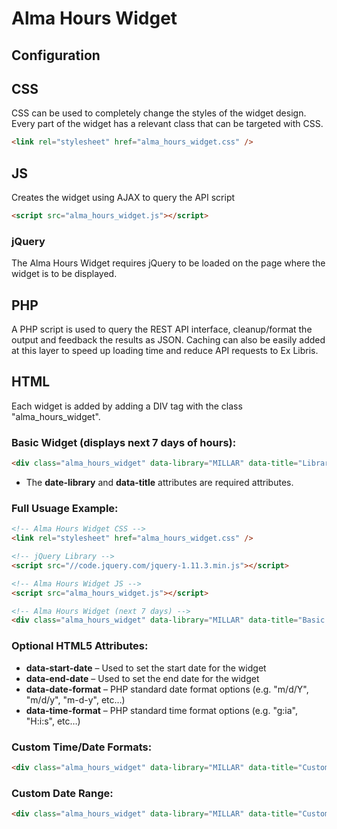 # Alma Hours Widget

## Configuration


## CSS
CSS can be used to completely change the styles of the widget design. Every part of the widget has a relevant class that can be targeted with CSS.
```html
<link rel="stylesheet" href="alma_hours_widget.css" />
```

## JS
Creates the widget using AJAX to query the API script
```html
<script src="alma_hours_widget.js"></script>
```
### jQuery
The Alma Hours Widget requires jQuery to be loaded on the page where the widget is to be displayed.

## PHP
A PHP script is used to query the REST API interface, cleanup/format the output and feedback the results as JSON. Caching can also be easily added at this layer to speed up loading time and reduce API requests to Ex Libris.

## HTML
Each widget is added by adding a DIV tag with the class "alma_hours_widget".


### Basic Widget (displays next 7 days of hours):
```html
<div class="alma_hours_widget" data-library="MILLAR" data-title="Library Hours"></div>
```
- The **date-library** and **data-title** attributes are required attributes.

### Full Usuage Example:
```html
<!-- Alma Hours Widget CSS -->
<link rel="stylesheet" href="alma_hours_widget.css" />

<!-- jQuery Library -->
<script src="//code.jquery.com/jquery-1.11.3.min.js"></script>

<!-- Alma Hours Widget JS -->
<script src="alma_hours_widget.js"></script>

<!-- Alma Hours Widget (next 7 days) -->
<div class="alma_hours_widget" data-library="MILLAR" data-title="Basic Hours"></div>
```


### Optional HTML5 Attributes:
- **data-start-date** – Used to set the start date for the widget
- **data-end-date** – Used to set the end date for the widget
- **data-date-format** – PHP standard date format options (e.g. "m/d/Y", "m/d/y", "m-d-y", etc…)
- **data-time-format** – PHP standard time format options (e.g. "g:ia", "H:i:s", etc…)


### Custom Time/Date Formats:
```html
<div class="alma_hours_widget" data-library="MILLAR" data-title="Custom Date/Time Format" data-date-format="m-d-y" data-time-format="H:i:s"></div>
```


### Custom Date Range:
```html
<div class="alma_hours_widget" data-library="MILLAR" data-title="Custom Date Range" data-start-date="2015-11-24" data-end-date="2015-12-05"></div>
```
